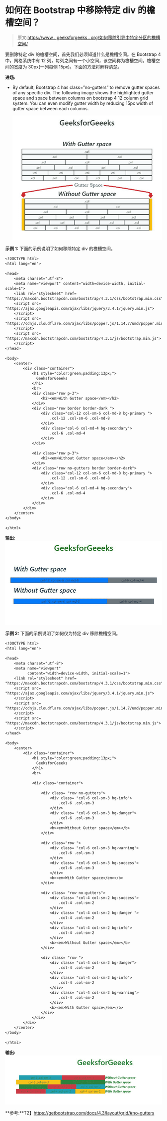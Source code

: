 # 如何在 Bootstrap 中移除特定 div 的檐槽空间？

> 原文:[https://www . geeksforgeeks . org/如何移除引导中特定分区的檐槽空间/](https://www.geeksforgeeks.org/how-to-remove-gutter-space-for-a-specific-div-in-bootstrap/)

要删除特定 div 的檐槽空间，首先我们必须知道什么是檐槽空间。在 Bootstrap 4 中，网格系统中有 12 列，每列之间有一个小空间，该空间称为檐槽空间。檐槽空间的宽度为 30px(一列每侧 15px)。下面的方法将解释清楚。

**进场:**

*   By default, Bootstrap 4 has class=”no-gutters” to remove gutter spaces of any specific div. The following image shows the highlighted gutter space and space between columns on bootstrap 4 12 column grid system. You can even modify gutter width by reducing 15px width of gutter space between each columns.

    ![](img/0d419aba8326fced2e77e0eae583dd01.png)

**示例 1:** 下面的示例说明了如何移除特定 div 的檐槽空间。

```
<!DOCTYPE html>
<html lang="en">

<head>
    <meta charset="utf-8">
    <meta name="viewport" content="width=device-width, initial-scale=1">
    <link rel="stylesheet" href=
"https://maxcdn.bootstrapcdn.com/bootstrap/4.3.1/css/bootstrap.min.css">
    <script src=
"https://ajax.googleapis.com/ajax/libs/jquery/3.4.1/jquery.min.js">
    </script>
    <script src=
"https://cdnjs.cloudflare.com/ajax/libs/popper.js/1.14.7/umd/popper.min.js">
    </script>
    <script src=
"https://maxcdn.bootstrapcdn.com/bootstrap/4.3.1/js/bootstrap.min.js">
    </script>
</head>

<body>
    <center>
        <div class="container">
            <h1 style="color:green;padding:13px;">
              GeeksforGeeeks
            </h1>
            <br>
            <div class="row p-3">
                <h2><em>With Gutter space</em></h2>
            </div>
            <div class="row border border-dark ">
                <div class="col-12 col-sm-6 col-md-8 bg-primary ">
                    .col-12 .col-sm-6 .col-md-8
                </div>
                <div class="col-6 col-md-4 bg-secondary">
                    .col-6 .col-md-4
                </div>
            </div>

            <div class="row p-3">
                <h2><em>Without Gutter space</em></h2>
            </div>
            <div class="row no-gutters border border-dark">
                <div class="col-12 col-sm-6 col-md-8 bg-primary ">
                    .col-12 .col-sm-6 .col-md-8
                </div>
                <div class="col-6 col-md-4 bg-secondary">
                    .col-6 .col-md-4
                </div>
            </div>
        </div>
    </center>
</body>

</html>
```

**输出:**
![](img/9f3bdc1fb0ef0b32108b496c7390e713.png)

**示例 2:** 下面的示例说明了如何仅为特定 div 移除檐槽空间。

```
<!DOCTYPE html>
<html lang="en">

<head>
    <meta charset="utf-8">
    <meta name="viewport" 
          content="width=device-width, initial-scale=1">
    <link rel="stylesheet" href=
"https://maxcdn.bootstrapcdn.com/bootstrap/4.3.1/css/bootstrap.min.css">
    <script src=
"https://ajax.googleapis.com/ajax/libs/jquery/3.4.1/jquery.min.js">
    </script>
    <script src=
"https://cdnjs.cloudflare.com/ajax/libs/popper.js/1.14.7/umd/popper.min.js">
    </script>
    <script src=
"https://maxcdn.bootstrapcdn.com/bootstrap/4.3.1/js/bootstrap.min.js">
    </script>
</head>

<body>
    <center>
        <div class="container">
            <h1 style="color:green;padding:13px;">
              GeeksforGeeeks
            </h1>
            <br>

            <div class="container">

                <div class= "row no-gutters">
                    <div class= "col-6 col-sm-3 bg-info">
                        .col-6 .col-sm-3
                    </div>
                    <div class= "col-6 col-sm-3 bg-danger">
                        .col-6 .col-sm-3
                    </div>
                    <b><em>Without Gutter space</em></b>
                </div>

                <div class="row ">
                    <div class= "col-6 col-sm-3 bg-warning">
                        .col-6 .col-sm-3 
                    </div>
                    <div class= "col-6 col-sm-3 bg-success">
                        .col-6 .col-sm-3 
                    </div>
                    <b><em>With Gutter space</em></b>
                </div>

                <div class= "row no-gutters">
                    <div class= "col-4 col-sm-2 bg-success">
                        .col-4 .col-sm-2 
                    </div>
                    <div class= "col-4 col-sm-2 bg-danger ">
                        .col-4 .col-sm-2 
                    </div>
                    <div class= "col-4 col-sm-2 bg-info">
                        .col-4 .col-sm-2
                    </div>
                    <b><em>Without Gutter space</em></b>
                </div>

                <div class= "row ">
                    <div class= "col-4 col-sm-2 bg-danger">
                        .col-4 .col-sm-2 
                    </div>
                    <div class= "col-4 col-sm-2 bg-info">
                        .col-4 .col-sm-2 
                    </div>
                    <div class= "col-4 col-sm-2 bg-warning">
                        .col-4 .col-sm-2
                    </div>
                    <b><em>With Gutter space</em></b>
                </div>
            </div>
        </div>
    </center>
</body>

</html>
```

**输出:**
![](img/f34f33977d84f1f48bc222f694b18945.png)

**参考:**T2】https://getbootstrap.com/docs/4.3/layout/grid/#no-gutters